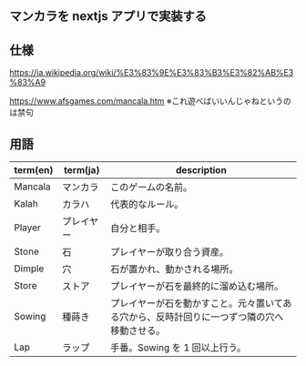 ## マンカラを nextjs アプリで実装する

## 仕様

https://ja.wikipedia.org/wiki/%E3%83%9E%E3%83%B3%E3%82%AB%E3%83%A9

https://www.afsgames.com/mancala.htm
※これ遊べばいいんじゃねというのは禁句

## 用語

| term(en) | term(ja)   | description                                                                                |
| -------- | ---------- | ------------------------------------------------------------------------------------------ |
| Mancala  | マンカラ   | このゲームの名前。                                                                         |
| Kalah    | カラハ     | 代表的なルール。                                                                           |
| Player   | プレイヤー | 自分と相手。                                                                               |
| Stone    | 石         | プレイヤーが取り合う資産。                                                                 |
| Dimple   | 穴         | 石が置かれ、動かされる場所。                                                               |
| Store    | ストア     | プレイヤーが石を最終的に溜め込む場所。                                                     |
| Sowing   | 種蒔き     | プレイヤーが石を動かすこと。元々置いてある穴から、反時計回りに一つずつ隣の穴へ移動させる。 |
| Lap      | ラップ     | 手番。Sowing を 1 回以上行う。                                                             |
